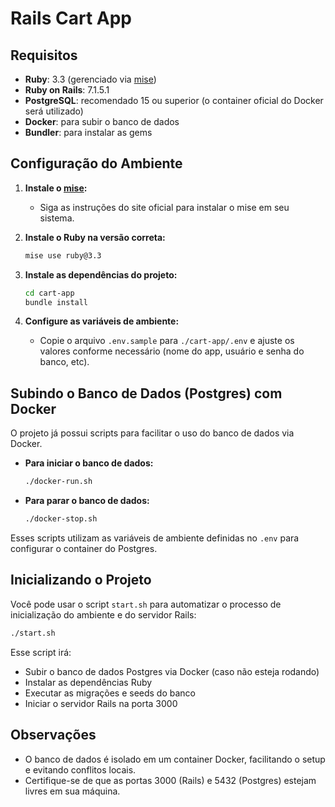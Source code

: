 # Rails Cart App

## Requisitos

- **Ruby**: 3.3 (gerenciado via [mise](https://mise.jdx.dev/))
- **Ruby on Rails**: 7.1.5.1
- **PostgreSQL**: recomendado 15 ou superior (o container oficial do Docker será utilizado)
- **Docker**: para subir o banco de dados
- **Bundler**: para instalar as gems

## Configuração do Ambiente

1. **Instale o [mise](https://mise.jdx.dev/):**
   - Siga as instruções do site oficial para instalar o mise em seu sistema.

2. **Instale o Ruby na versão correta:**
   ```bash
   mise use ruby@3.3
   ```

3. **Instale as dependências do projeto:**
   ```bash
   cd cart-app
   bundle install
   ```

4. **Configure as variáveis de ambiente:**
   - Copie o arquivo `.env.sample` para `./cart-app/.env` e ajuste os valores conforme necessário (nome do app, usuário e senha do banco, etc).

## Subindo o Banco de Dados (Postgres) com Docker

O projeto já possui scripts para facilitar o uso do banco de dados via Docker.

- **Para iniciar o banco de dados:**
  ```bash
  ./docker-run.sh
  ```

- **Para parar o banco de dados:**
  ```bash
  ./docker-stop.sh
  ```

Esses scripts utilizam as variáveis de ambiente definidas no `.env` para configurar o container do Postgres.

## Inicializando o Projeto

Você pode usar o script `start.sh` para automatizar o processo de inicialização do ambiente e do servidor Rails:

```bash
./start.sh
```

Esse script irá:
- Subir o banco de dados Postgres via Docker (caso não esteja rodando)
- Instalar as dependências Ruby
- Executar as migrações e seeds do banco
- Iniciar o servidor Rails na porta 3000

## Observações

- O banco de dados é isolado em um container Docker, facilitando o setup e evitando conflitos locais.
- Certifique-se de que as portas 3000 (Rails) e 5432 (Postgres) estejam livres em sua máquina.

